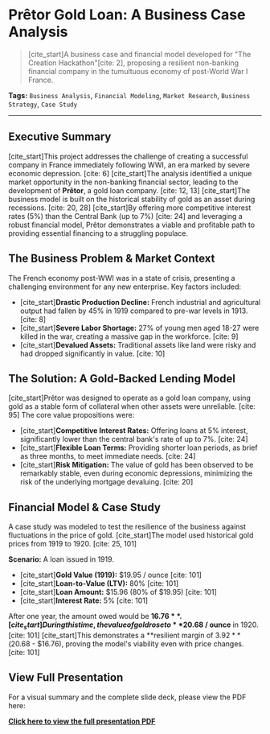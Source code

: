 # Prêtor Gold Loan: A Business Case Analysis

> [cite_start]A business case and financial model developed for "The Creation Hackathon"[cite: 2], proposing a resilient non-banking financial company in the tumultuous economy of post-World War I France.

**Tags:** `Business Analysis`, `Financial Modeling`, `Market Research`, `Business Strategy`, `Case Study`

---

## Executive Summary

[cite_start]This project addresses the challenge of creating a successful company in France immediately following WWI, an era marked by severe economic depression. [cite: 6] [cite_start]The analysis identified a unique market opportunity in the non-banking financial sector, leading to the development of **Prêtor**, a gold loan company. [cite: 12, 13] [cite_start]The business model is built on the historical stability of gold as an asset during recessions. [cite: 20, 28] [cite_start]By offering more competitive interest rates (5%) than the Central Bank (up to 7%) [cite: 24] and leveraging a robust financial model, Prêtor demonstrates a viable and profitable path to providing essential financing to a struggling populace.

## The Business Problem & Market Context

The French economy post-WWI was in a state of crisis, presenting a challenging environment for any new enterprise. Key factors included:
* [cite_start]**Drastic Production Decline:** French industrial and agricultural output had fallen by 45% in 1919 compared to pre-war levels in 1913. [cite: 8]
* [cite_start]**Severe Labor Shortage:** 27% of young men aged 18-27 were killed in the war, creating a massive gap in the workforce. [cite: 9]
* [cite_start]**Devalued Assets:** Traditional assets like land were risky and had dropped significantly in value. [cite: 10]

## The Solution: A Gold-Backed Lending Model

[cite_start]Prêtor was designed to operate as a gold loan company, using gold as a stable form of collateral when other assets were unreliable. [cite: 95] The core value propositions were:
* [cite_start]**Competitive Interest Rates:** Offering loans at 5% interest, significantly lower than the central bank's rate of up to 7%. [cite: 24]
* [cite_start]**Flexible Loan Terms:** Providing shorter loan periods, as brief as three months, to meet immediate needs. [cite: 24]
* [cite_start]**Risk Mitigation:** The value of gold has been observed to be remarkably stable, even during economic depressions, minimizing the risk of the underlying mortgage devaluing. [cite: 20]

## Financial Model & Case Study

A case study was modeled to test the resilience of the business against fluctuations in the price of gold. [cite_start]The model used historical gold prices from 1919 to 1920. [cite: 25, 101]

**Scenario:** A loan issued in 1919.
* [cite_start]**Gold Value (1919):** $19.95 / ounce [cite: 101]
* [cite_start]**Loan-to-Value (LTV):** 80% [cite: 101]
* [cite_start]**Loan Amount:** $15.96 (80% of $19.95) [cite: 101]
* [cite_start]**Interest Rate:** 5% [cite: 101]

After one year, the amount owed would be **$16.76**. [cite_start]During this time, the value of gold rose to **$20.68 / ounce** in 1920. [cite: 101] [cite_start]This demonstrates a **resilient margin of $3.92** ($20.68 - $16.76), proving the model's viability even with price changes. [cite: 101]

## View Full Presentation

For a visual summary and the complete slide deck, please view the PDF here:

**[Click here to view the full presentation PDF](Pretor.pdf)**
